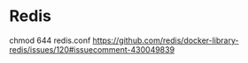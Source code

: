# Redis

chmod 644 redis.conf
<https://github.com/redis/docker-library-redis/issues/120#issuecomment-430049839>
